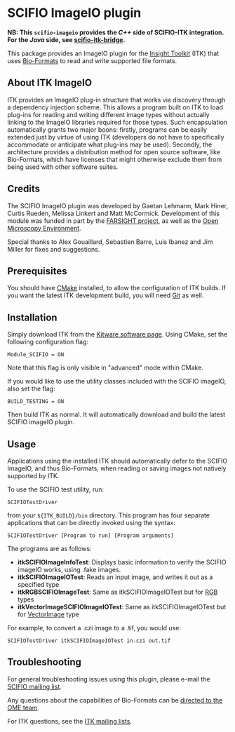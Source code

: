 # SCIFIO ImageIO plugin

__NB: This `scifio-imageio` provides the _C++_ side of SCIFIO-ITK integration. For the _Java_ side, see [scifio-itk-bridge](https://github.com/scifio/scifio-itk-bridge).__

This package provides an ImageIO plugin for the
[Insight Toolkit](http://itk.org/) (ITK) that uses
[Bio-Formats](https://github.com/openmicroscopy/bioformats)
to read and write supported file formats.

## About ITK ImageIO

ITK provides an ImageIO plug-in structure that works via discovery through a
dependency injection scheme. This allows a program built on ITK to load
plug-ins for reading and writing different image types without actually linking
to the ImageIO libraries required for those types. Such encapsulation
automatically grants two major boons: firstly, programs can be easily extended
just by virtue of using ITK (developers do not have to specifically accommodate
or anticipate what plug-ins may be used). Secondly, the architecture provides a
distribution method for open source software, like Bio-Formats, which have
licenses that might otherwise exclude them from being used with other software
suites.

## Credits

The SCIFIO ImageIO plugin was developed by Gaetan Lehmann, Mark Hiner,
Curtis Rueden, Melissa Linkert and Matt McCormick. Development of this
module was funded in part by the
[FARSIGHT project](http://farsight-toolkit.org/), as well as the
[Open Microscopy Environment](http://openmicroscopy.org/).

Special thanks to Alex Gouaillard, Sebastien Barre, Luis Ibanez and
Jim Miller for fixes and suggestions.

## Prerequisites

You should have [CMake](http://www.cmake.org/) installed, to allow the
configuration of ITK builds. If you want the latest ITK development build, you
will need [Git](http://git-scm.com/) as well.

## Installation

Simply download ITK from the [Kitware software
page](http://www.itk.org/ITK/resources/software.html). Using CMake, set the
following configuration flag:
```
Module_SCIFIO = ON
```
Note that this flag is only visible in "advanced" mode within CMake.

If you would like to use the utility classes included with the SCIFIO imageIO,
also set the flag:
```
BUILD_TESTING = ON
```
Then build ITK as normal. It will automatically download and build the latest
SCIFIO imageIO plugin.

## Usage

Applications using the installed ITK should automatically defer to the SCIFIO
ImageIO, and thus Bio-Formats, when reading or saving images not natively
supported by ITK.

To use the SCIFIO test utility, run:
```
SCIFIOTestDriver
```
from your `${ITK_BUILD}/bin` directory. This program has four separate
applications that can be directly invoked using the syntax:
```
SCIFIOTestDriver [Program to run] [Program arguments]
```
The programs are as follows:

* __itkSCIFIOImageInfoTest__:
  Displays basic information to verify the SCIFIO imageIO works, using .fake
  images.
* __itkSCIFIOImageIOTest__:
  Reads an input image, and writes it out as a specified type
* __itkRGBSCIFIOImageTest__:
  Same as itkSCIFIOImageIOTest but for
  [RGB](http://www.itk.org/Doxygen/html/classitk_1_1RGBPixel.html) types
* __itkVectorImageSCIFIOImageIOTest__:
  Same as itkSCIFIOImageIOTest but for
  [VectorImage](http://www.itk.org/Doxygen/html/classitk_1_1VectorImage.html)
  type

For example, to convert a .czi image to a .tif, you would use:
```
SCIFIOTestDriver itkSCIFIOImageIOTest in.czi out.tif
```

## Troubleshooting

For general troubleshooting issues using this plugin, please e-mail the
[SCIFIO mailing list](http://scif.io/mailman/listinfo/scifio).

Any questions about the capabilities of Bio-Formats can be
[directed to the OME team](http://www.openmicroscopy.org/site/community).

For ITK questions, see the
[ITK mailing lists](http://www.itk.org/ITK/help/mailing.html).
